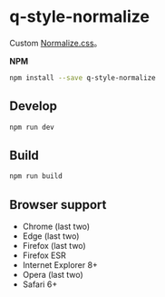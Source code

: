 # q-style-normalize

Custom [Normalize.css](https://github.com/necolas/normalize.css)。

**NPM**

```sh
npm install --save q-style-normalize
```

## Develop

```sh
npm run dev
```

## Build

```sh
npm run build
```

## Browser support

* Chrome (last two)
* Edge (last two)
* Firefox (last two)
* Firefox ESR
* Internet Explorer 8+
* Opera (last two)
* Safari 6+
